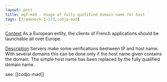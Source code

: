 ```yaml
---
layout: post
title: agf-mad - Usage of fully qualified domain name for host
tags: [framework-1-173,codjo-mad]
---
```

<u>Context</u>
As a European entity, the clients of French applications should be launchable all over Europe.

<u>Description</u>
Servers make some verifications beetween IP and host name.
With several domains this can be done only if the host name given contains the domain.
The simple host name has been replaced by the fully qualified domain name.

see: [[codjo-mad]]
